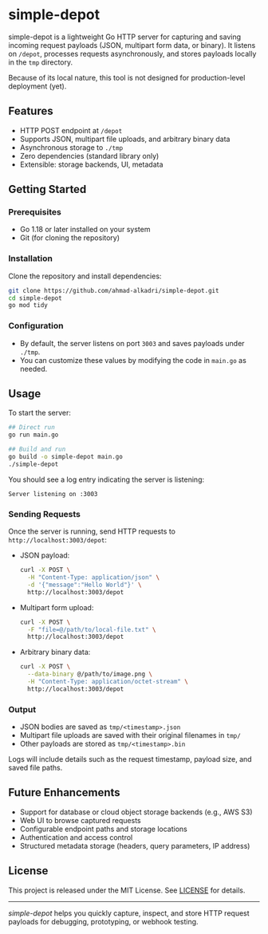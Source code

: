 # simple-depot

simple-depot is a lightweight Go HTTP server for capturing and saving incoming request payloads (JSON, multipart form data, or binary). It listens on `/depot`, processes requests asynchronously, and stores payloads locally in the `tmp` directory.

Because of its local nature, this tool is not designed for production-level deployment (yet).

## Features
 - HTTP POST endpoint at `/depot`
 - Supports JSON, multipart file uploads, and arbitrary binary data
 - Asynchronous storage to `./tmp`
 - Zero dependencies (standard library only)
 - Extensible: storage backends, UI, metadata

## Getting Started

### Prerequisites

- Go 1.18 or later installed on your system
- Git (for cloning the repository)

### Installation

Clone the repository and install dependencies:
```bash
git clone https://github.com/ahmad-alkadri/simple-depot.git
cd simple-depot
go mod tidy
```

### Configuration

- By default, the server listens on port `3003` and saves payloads under `./tmp`.
- You can customize these values by modifying the code in `main.go` as needed.

## Usage

To start the server:

```bash
## Direct run
go run main.go

## Build and run
go build -o simple-depot main.go
./simple-depot
```

You should see a log entry indicating the server is listening:

```
Server listening on :3003
```

### Sending Requests

Once the server is running, send HTTP requests to `http://localhost:3003/depot`:

- JSON payload:
  ```bash
  curl -X POST \
    -H "Content-Type: application/json" \
    -d '{"message":"Hello World"}' \
    http://localhost:3003/depot
  ```

- Multipart form upload:
  ```bash
  curl -X POST \
    -F "file=@/path/to/local-file.txt" \
    http://localhost:3003/depot
  ```

- Arbitrary binary data:
  ```bash
  curl -X POST \
    --data-binary @/path/to/image.png \
    -H "Content-Type: application/octet-stream" \
    http://localhost:3003/depot
  ```

### Output

- JSON bodies are saved as `tmp/<timestamp>.json`
- Multipart file uploads are saved with their original filenames in `tmp/`
- Other payloads are stored as `tmp/<timestamp>.bin`

Logs will include details such as the request timestamp, payload size, and saved file paths.

## Future Enhancements

- Support for database or cloud object storage backends (e.g., AWS S3)
- Web UI to browse captured requests
- Configurable endpoint paths and storage locations
- Authentication and access control
- Structured metadata storage (headers, query parameters, IP address)

## License

This project is released under the MIT License. See [LICENSE](LICENSE) for details.

---

*simple-depot* helps you quickly capture, inspect, and store HTTP request payloads for debugging, prototyping, or webhook testing.
